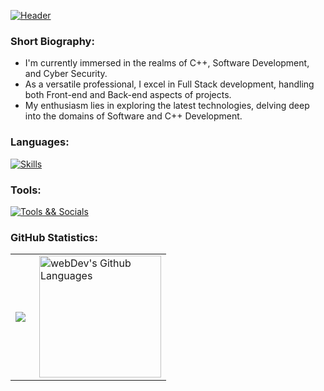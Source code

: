[![Header](https://i.postimg.cc/s259SrTx/lazydevbanner.png)](https://devbutlazy.vn.ua/)

### Short Biography:
<!-- YOUTUBE:START -->
- I'm currently immersed in the realms of C++, Software Development, and Cyber Security. 
- As a versatile professional, I excel in Full Stack development, handling both Front-end and Back-end aspects of projects.
- My enthusiasm lies in exploring the latest technologies, delving deep into the domains of Software and C++ Development.
<!-- YOUTUBE:END -->

### Languages:
[![Skills](https://skillicons.dev/icons?i=python,cpp,html,css)](https://skillicons.dev)
### Tools:
[![Tools && Socials](https://skillicons.dev/icons?i=git,cmake,discord,vscode,visualstudio)](https://skillicons.dev)

### GitHub Statistics: 
  
 <table> 
   <tr> 
     <td> 
       <img align="left" src="http://github-readme-streak-stats.herokuapp.com?user=devbutlazy&theme=dark&background=000000"> 
     </td> 
     <td> 
       <img height="195px" align="right" alt="webDev's Github Languages" src="https://github-readme-stats-sigma-five.vercel.app/api/top-langs/?username=devbutlazy&layout=compact&theme=vision-friendly-dark" /> 
     </td> 
   </tr> 
 </table> 
